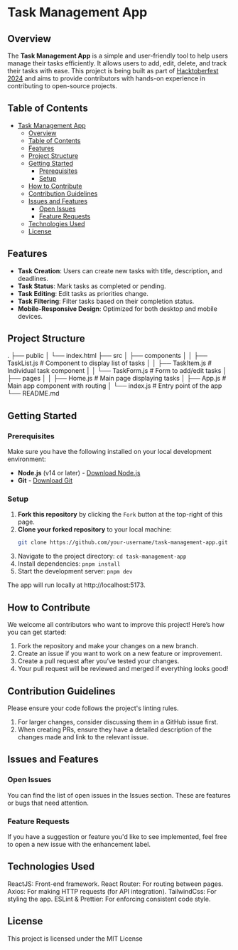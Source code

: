 # Task Management App

## Overview

The **Task Management App** is a simple and user-friendly tool to help users manage their tasks efficiently. It allows users to add, edit, delete, and track their tasks with ease. This project is being built as part of [Hacktoberfest 2024](https://hacktoberfest.com/) and aims to provide contributors with hands-on experience in contributing to open-source projects.

## Table of Contents

- [Task Management App](#task-management-app)
  - [Overview](#overview)
  - [Table of Contents](#table-of-contents)
  - [Features](#features)
  - [Project Structure](#project-structure)
  - [Getting Started](#getting-started)
    - [Prerequisites](#prerequisites)
    - [Setup](#setup)
  - [How to Contribute](#how-to-contribute)
  - [Contribution Guidelines](#contribution-guidelines)
  - [Issues and Features](#issues-and-features)
    - [Open Issues](#open-issues)
    - [Feature Requests](#feature-requests)
  - [Technologies Used](#technologies-used)
  - [License](#license)

## Features

- **Task Creation**: Users can create new tasks with title, description, and deadlines.
- **Task Status**: Mark tasks as completed or pending.
- **Task Editing**: Edit tasks as priorities change.
- **Task Filtering**: Filter tasks based on their completion status.
- **Mobile-Responsive Design**: Optimized for both desktop and mobile devices.

## Project Structure

.
├── public
│ └── index.html
├── src
│ ├── components
│ │ ├── TaskList.js # Component to display list of tasks
│ │ ├── TaskItem.js # Individual task component
│ │ └── TaskForm.js # Form to add/edit tasks
│ ├── pages
│ │ ├── Home.js # Main page displaying tasks
│ ├── App.js # Main app component with routing
│ └── index.js # Entry point of the app
└── README.md

## Getting Started

### Prerequisites

Make sure you have the following installed on your local development environment:

- **Node.js** (v14 or later) - [Download Node.js](https://nodejs.org/)
- **Git** - [Download Git](https://git-scm.com/)

### Setup

1. **Fork this repository** by clicking the `Fork` button at the top-right of this page.
2. **Clone your forked repository** to your local machine:
   ```bash
   git clone https://github.com/your-username/task-management-app.git
   ```
3. Navigate to the project directory:
   `cd task-management-app`
4. Install dependencies:
   `pnpm install`
5. Start the development server:
   `pnpm dev`

The app will run locally at http://localhost:5173.

## How to Contribute

We welcome all contributors who want to improve this project! Here’s how you can get started:

1. Fork the repository and make your changes on a new branch.
2. Create an issue if you want to work on a new feature or improvement.
3. Create a pull request after you’ve tested your changes.
4. Your pull request will be reviewed and merged if everything looks good!

## Contribution Guidelines

Please ensure your code follows the project's linting rules.

1. For larger changes, consider discussing them in a GitHub issue first.
2. When creating PRs, ensure they have a detailed description of the changes made and link to the relevant issue.

## Issues and Features

### Open Issues

You can find the list of open issues in the Issues section. These are features or bugs that need attention.

### Feature Requests

If you have a suggestion or feature you'd like to see implemented, feel free to open a new issue with the enhancement label.

## Technologies Used

ReactJS: Front-end framework.
React Router: For routing between pages.
Axios: For making HTTP requests (for API integration).
TailwindCss: For styling the app.
ESLint & Prettier: For enforcing consistent code style.

## License

This project is licensed under the MIT License
